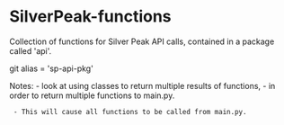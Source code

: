 # SilverPeak-functions

Collection of functions for Silver Peak API calls,
contained in a package called 'api'.

git alias = 'sp-api-pkg'

Notes:
     - look at using classes to return multiple results of functions,
     - in order to return multiple functions to main.py.

     - This will cause all functions to be called from main.py.




